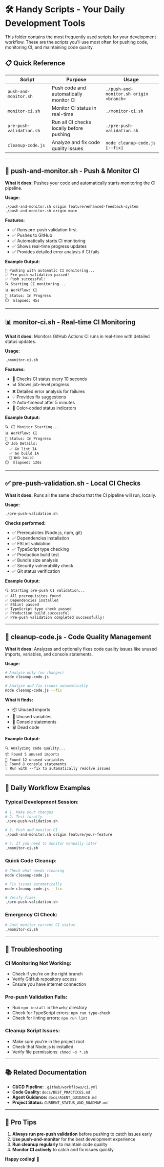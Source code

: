 # 🛠️ Handy Scripts - Your Daily Development Tools

This folder contains the most frequently used scripts for your development workflow. These are the scripts you'll use most often for pushing code, monitoring CI, and maintaining code quality.

## 📋 Quick Reference

| Script | Purpose | Usage |
|--------|---------|-------|
| `push-and-monitor.sh` | Push code and automatically monitor CI | `./push-and-monitor.sh origin <branch>` |
| `monitor-ci.sh` | Monitor CI status in real-time | `./monitor-ci.sh` |
| `pre-push-validation.sh` | Run all CI checks locally before pushing | `./pre-push-validation.sh` |
| `cleanup-code.js` | Analyze and fix code quality issues | `node cleanup-code.js [--fix]` |

---

## 🚀 **push-and-monitor.sh** - Push & Monitor CI

**What it does:** Pushes your code and automatically starts monitoring the CI pipeline.

**Usage:**
```bash
./push-and-monitor.sh origin feature/enhanced-feedback-system
./push-and-monitor.sh origin main
```

**Features:**
- ✅ Runs pre-push validation first
- ✅ Pushes to GitHub
- ✅ Automatically starts CI monitoring
- ✅ Shows real-time progress updates
- ✅ Provides detailed error analysis if CI fails

**Example Output:**
```
🚀 Pushing with automatic CI monitoring...
✅ Pre-push validation passed!
✅ Push successful!
🔍 Starting CI monitoring...
📊 Workflow: CI
🔄 Status: In Progress
⏱️  Elapsed: 45s
```

---

## 📊 **monitor-ci.sh** - Real-time CI Monitoring

**What it does:** Monitors GitHub Actions CI runs in real-time with detailed status updates.

**Usage:**
```bash
./monitor-ci.sh
```

**Features:**
- 🔄 Checks CI status every 10 seconds
- 📊 Shows job-level progress
- ❌ Detailed error analysis for failures
- 💡 Provides fix suggestions
- ⏰ Auto-timeout after 5 minutes
- 🎨 Color-coded status indicators

**Example Output:**
```
🔍 CI Monitor Starting...
📊 Workflow: CI
🔄 Status: In Progress
📋 Job Details:
  ✅ Go lint IA
  ✅ Go build IA
  🔄 Web build
⏱️  Elapsed: 120s
```

---

## ✅ **pre-push-validation.sh** - Local CI Checks

**What it does:** Runs all the same checks that the CI pipeline will run, locally.

**Usage:**
```bash
./pre-push-validation.sh
```

**Checks performed:**
- ✅ Prerequisites (Node.js, npm, git)
- ✅ Dependencies installation
- ✅ ESLint validation
- ✅ TypeScript type checking
- ✅ Production build test
- ✅ Bundle size analysis
- ✅ Security vulnerability check
- ✅ Git status verification

**Example Output:**
```
🔍 Starting pre-push CI validation...
✅ All prerequisites found
✅ Dependencies installed
✅ ESLint passed
✅ TypeScript type check passed
✅ Production build successful
✅ Pre-push validation completed successfully!
```

---

## 🧹 **cleanup-code.js** - Code Quality Management

**What it does:** Analyzes and optionally fixes code quality issues like unused imports, variables, and console statements.

**Usage:**
```bash
# Analyze only (no changes)
node cleanup-code.js

# Analyze and fix issues automatically
node cleanup-code.js --fix
```

**What it finds:**
- 📦 Unused imports
- 🔢 Unused variables
- 📝 Console statements
- 🗑️ Dead code

**Example Output:**
```
🔍 Analyzing code quality...
📦 Found 5 unused imports
🔢 Found 12 unused variables
📝 Found 8 console statements
💡 Run with --fix to automatically resolve issues
```

---

## 🎯 **Daily Workflow Examples**

### **Typical Development Session:**
```bash
# 1. Make your changes
# 2. Test locally
./pre-push-validation.sh

# 3. Push and monitor CI
./push-and-monitor.sh origin feature/your-feature

# 4. If you need to monitor manually later
./monitor-ci.sh
```

### **Quick Code Cleanup:**
```bash
# Check what needs cleaning
node cleanup-code.js

# Fix issues automatically
node cleanup-code.js --fix

# Verify fixes
./pre-push-validation.sh
```

### **Emergency CI Check:**
```bash
# Just monitor current CI status
./monitor-ci.sh
```

---

## 🔧 **Troubleshooting**

### **CI Monitoring Not Working:**
- Check if you're on the right branch
- Verify GitHub repository access
- Ensure you have internet connection

### **Pre-push Validation Fails:**
- Run `npm install` in the `web/` directory
- Check for TypeScript errors: `npm run type-check`
- Check for linting errors: `npm run lint`

### **Cleanup Script Issues:**
- Make sure you're in the project root
- Check that Node.js is installed
- Verify file permissions: `chmod +x *.sh`

---

## 📚 **Related Documentation**

- **CI/CD Pipeline:** `.github/workflows/ci.yml`
- **Code Quality:** `docs/BEST_PRACTICES.md`
- **Agent Guidance:** `docs/AGENT_GUIDANCE.md`
- **Project Status:** `CURRENT_STATUS_AND_ROADMAP.md`

---

## 🎉 **Pro Tips**

1. **Always run pre-push validation** before pushing to catch issues early
2. **Use push-and-monitor** for the best development experience
3. **Run cleanup regularly** to maintain code quality
4. **Monitor CI actively** to catch and fix issues quickly

**Happy coding! 🚀**
